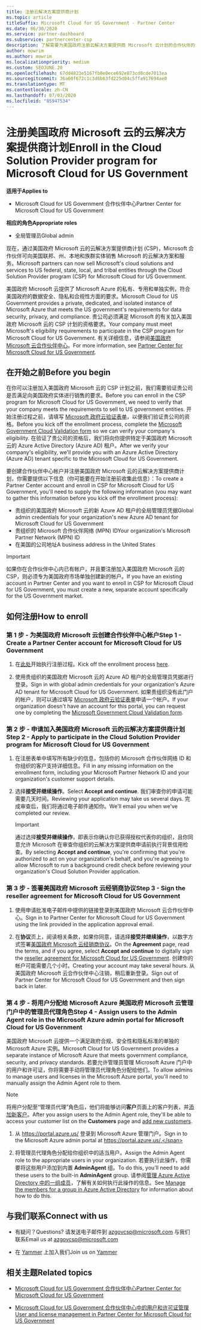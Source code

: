 ```yaml
---
title: 注册云解决方案提供商计划
ms.topic: article
titleSuffix: Microsoft Cloud for US Government - Partner Center
ms.date: 06/30/2020
ms.service: partner-dashboard
ms.subservice: partnercenter-csp
description: 了解需要为美国政府注册云解决方案提供商 Microsoft 云计划的合作伙伴的 CSP 计划要求。
author: mowrim
ms.author: mowrim
ms.localizationpriority: medium
ms.custom: SEOJUNE.20
ms.openlocfilehash: 67dd4823e5167fb0e0ece692e873cd8cde7013ea
ms.sourcegitcommit: 36a60f672c1c3d6b63fd225d04c5ffa917694ae0
ms.translationtype: MT
ms.contentlocale: zh-CN
ms.lasthandoff: 07/03/2020
ms.locfileid: "85947534"
---
```

# <a name="enroll-in-the-cloud-solution-provider-program-for-microsoft-cloud-for-us-government"></a><span data-ttu-id="3eeb0-103">注册美国政府 Microsoft 云的云解决方案提供商计划</span><span class="sxs-lookup"><span data-stu-id="3eeb0-103">Enroll in the Cloud Solution Provider program for Microsoft Cloud for US Government</span></span>

<span data-ttu-id="3eeb0-104">**适用于**</span><span class="sxs-lookup"><span data-stu-id="3eeb0-104">**Applies to**</span></span>

- <span data-ttu-id="3eeb0-105">Microsoft Cloud for US Government 合作伙伴中心</span><span class="sxs-lookup"><span data-stu-id="3eeb0-105">Partner Center for Microsoft Cloud for US Government</span></span>

<span data-ttu-id="3eeb0-106">**相应的角色**</span><span class="sxs-lookup"><span data-stu-id="3eeb0-106">**Appropriate roles**</span></span>

- <span data-ttu-id="3eeb0-107">全局管理员</span><span class="sxs-lookup"><span data-stu-id="3eeb0-107">Global admin</span></span>

<span data-ttu-id="3eeb0-108">现在，通过美国政府 Microsoft 云的云解决方案提供商计划 (CSP)，Microsoft 合作伙伴可向美国联邦、州、本地和族群实体销售 Microsoft 的云解决方案和服务。</span><span class="sxs-lookup"><span data-stu-id="3eeb0-108">Microsoft partners can now sell Microsoft's cloud solutions and services to US federal, state, local, and tribal entities through the Cloud Solution Provider program (CSP) for Microsoft Cloud for US Government.</span></span> 

<span data-ttu-id="3eeb0-109">美国政府 Microsoft 云提供了 Microsoft Azure 的私有、专用和单独实例，符合美国政府的数据安全、隐私和合规性方面的要求。</span><span class="sxs-lookup"><span data-stu-id="3eeb0-109">Microsoft Cloud for US Government provides a private, dedicated, and isolated instance of Microsoft Azure that meets the US government's requirements for data security, privacy, and compliance.</span></span> <span data-ttu-id="3eeb0-110">贵公司必须满足 Microsoft 的有关加入美国政府 Microsoft 云的 CSP 计划的资格要求。</span><span class="sxs-lookup"><span data-stu-id="3eeb0-110">Your company must meet Microsoft's eligibility requirements to participate in the CSP program for Microsoft Cloud for US Government.</span></span> <span data-ttu-id="3eeb0-111">有关详细信息，请参阅[美国政府 Microsoft 云合作伙伴中心](partner-center-for-microsoft-us-govt-cloud.md)。</span><span class="sxs-lookup"><span data-stu-id="3eeb0-111">For more information, see [Partner Center for Microsoft Cloud for US Government](partner-center-for-microsoft-us-govt-cloud.md).</span></span>

## <a name="before-you-begin"></a><span data-ttu-id="3eeb0-112">在开始之前</span><span class="sxs-lookup"><span data-stu-id="3eeb0-112">Before you begin</span></span>

<span data-ttu-id="3eeb0-113">在你可以注册加入美国政府 Microsoft 云的 CSP 计划之前，我们需要验证贵公司是否满足向美国政府实体进行销售的要求。</span><span class="sxs-lookup"><span data-stu-id="3eeb0-113">Before you can enroll in the CSP program for Microsoft Cloud for US Government, we need to verify that your company meets the requirements to sell to US government entities.</span></span> <span data-ttu-id="3eeb0-114">开始注册过程之前，请填写 [Microsoft 政府云验证表单](https://azuregov.microsoft.com/csp)，以便我们验证贵公司的资格。</span><span class="sxs-lookup"><span data-stu-id="3eeb0-114">Before you kick off the enrollment process, complete the [Microsoft Government Cloud Validation form](https://azuregov.microsoft.com/csp) so we can verify your company's eligibility.</span></span> <span data-ttu-id="3eeb0-115">在验证了贵公司的资格后，我们将向你提供特定于美国政府 Microsoft 云的 Azure Active Directory (Azure AD) 租户。</span><span class="sxs-lookup"><span data-stu-id="3eeb0-115">After we verify your company's eligibility, we'll provide you with an Azure Active Directory (Azure AD) tenant specific to the Microsoft Cloud for US Government.</span></span>  

<span data-ttu-id="3eeb0-116">要创建合作伙伴中心帐户并注册美国政府 Microsoft 云的云解决方案提供商计划，你需要提供以下信息（你可能要在开始注册前收集此信息）：</span><span class="sxs-lookup"><span data-stu-id="3eeb0-116">To create a Partner Center account and enroll in CSP for Microsoft Cloud for US Government, you'll need to supply the following information (you may want to gather this information before you kick off the enrollment process):</span></span>

-  <span data-ttu-id="3eeb0-117">贵组织的美国政府 Microsoft 云的新 Azure AD 租户的全局管理员凭据</span><span class="sxs-lookup"><span data-stu-id="3eeb0-117">Global admin credentials for your organization's new Azure AD tenant for Microsoft Cloud for US Government</span></span>
-  <span data-ttu-id="3eeb0-118">贵组织的 Microsoft 合作伙伴网络 (MPN) ID</span><span class="sxs-lookup"><span data-stu-id="3eeb0-118">Your organization's Microsoft Partner Network (MPN) ID</span></span> 
-  <span data-ttu-id="3eeb0-119">在美国的公司地址</span><span class="sxs-lookup"><span data-stu-id="3eeb0-119">A business address in the United States</span></span>

> [!IMPORTANT]  
> <span data-ttu-id="3eeb0-120">如果你在合作伙伴中心内已有帐户，并且要注册加入美国政府 Microsoft 云的 CSP，则必须专为美国政府市场单独创建新的帐户。</span><span class="sxs-lookup"><span data-stu-id="3eeb0-120">If you have an existing account in Partner Center and you want to enroll in CSP for Microsoft Cloud for US Government, you must create a new, separate account specifically for the US Government market.</span></span>

## <a name="how-to-enroll"></a><span data-ttu-id="3eeb0-121">如何注册</span><span class="sxs-lookup"><span data-stu-id="3eeb0-121">How to enroll</span></span> 

### <a name="step-1---create-a-partner-center-account-for-microsoft-cloud-for-us-government"></a><span data-ttu-id="3eeb0-122">第 1 步 - 为美国政府 Microsoft 云创建合作伙伴中心帐户</span><span class="sxs-lookup"><span data-stu-id="3eeb0-122">Step 1 - Create a Partner Center account for Microsoft Cloud for US Government</span></span>

1.  <span data-ttu-id="3eeb0-123">在[此处](https://partnercenter.microsoft.com/register/resellerusgjoinnow)开始执行注册过程。</span><span class="sxs-lookup"><span data-stu-id="3eeb0-123">Kick off the enrollment process [here](https://partnercenter.microsoft.com/register/resellerusgjoinnow).</span></span> 

2.  <span data-ttu-id="3eeb0-124">使用贵组织的美国政府 Microsoft 云的 Azure AD 租户的全局管理员凭据进行登录。</span><span class="sxs-lookup"><span data-stu-id="3eeb0-124">Sign in with global admin credentials for your organization's Azure AD tenant for Microsoft Cloud for US Government.</span></span> <span data-ttu-id="3eeb0-125">如果贵组织没有此门户的帐户，则可以通过填写 [Microsoft 政府云验证表单](https://azuregov.microsoft.com/csp)申请一个帐户。</span><span class="sxs-lookup"><span data-stu-id="3eeb0-125">If your organization doesn't have an account for this portal, you can request one by completing the [Microsoft Government Cloud Validation form](https://azuregov.microsoft.com/csp).</span></span>


### <a name="step-2---apply-to-participate-in-the-cloud-solution-provider-program-for-microsoft-cloud-for-us-government"></a><span data-ttu-id="3eeb0-126">第 2 步 - 申请加入美国政府 Microsoft 云的云解决方案提供商计划</span><span class="sxs-lookup"><span data-stu-id="3eeb0-126">Step 2 - Apply to participate in the Cloud Solution Provider program for Microsoft Cloud for US Government</span></span>

1.  <span data-ttu-id="3eeb0-127">在注册表单中填写所有缺少的信息，包括你的 Microsoft 合作伙伴网络 ID 和你组织的客户支持详细信息。</span><span class="sxs-lookup"><span data-stu-id="3eeb0-127">Fill in any missing information on the enrollment form, including your Microsoft Partner Network ID and your organization's customer support details.</span></span> 

2.  <span data-ttu-id="3eeb0-128">选择**接受并继续操作**。</span><span class="sxs-lookup"><span data-stu-id="3eeb0-128">Select **Accept and continue**.</span></span> <span data-ttu-id="3eeb0-129">我们审查你的申请可能需要几天时间。</span><span class="sxs-lookup"><span data-stu-id="3eeb0-129">Reviewing your application may take us several days.</span></span> <span data-ttu-id="3eeb0-130">完成审查后，我们将通过电子邮件通知你。</span><span class="sxs-lookup"><span data-stu-id="3eeb0-130">We'll email you when we've completed our review.</span></span>

    > [!IMPORTANT]  
    > <span data-ttu-id="3eeb0-131">通过选择**接受并继续操作**，即表示你确认你已获得授权代表你的组织，且你同意允许 Microsoft 在审查你组织的云解决方案提供商申请前执行背景信用检查。</span><span class="sxs-lookup"><span data-stu-id="3eeb0-131">By selecting **Accept and continue**, you're confirming that you're authorized to act on your organization's behalf, and you're agreeing to allow Microsoft to run a background credit check before reviewing your organization's Cloud Solution Provider application.</span></span>


### <a name="step-3---sign-the-reseller-agreement-for-microsoft-cloud-for-us-government"></a><span data-ttu-id="3eeb0-132">第 3 步 - 签署美国政府 Microsoft 云经销商协议</span><span class="sxs-lookup"><span data-stu-id="3eeb0-132">Step 3 - Sign the reseller agreement for Microsoft Cloud for US Government</span></span>

1. <span data-ttu-id="3eeb0-133">使用申请批准电子邮件中提供的链接登录到美国政府 Microsoft 云合作伙伴中心。</span><span class="sxs-lookup"><span data-stu-id="3eeb0-133">Sign in to Partner Center for Microsoft Cloud for US Government using the link provided in the application approval email.</span></span> 

2. <span data-ttu-id="3eeb0-134">在**协议**页上，阅读相关条款，如果你同意，请选择**接受并继续操作**，以数字方式签署[美国政府 Microsoft 云经销商协议](https://go.microsoft.com/fwlink/p/?linkid=843364)。</span><span class="sxs-lookup"><span data-stu-id="3eeb0-134">On the **Agreement** page, read the terms, and if you agree, select **Accept and continue** to digitally sign the [reseller agreement for Microsoft Cloud for US Government](https://go.microsoft.com/fwlink/p/?linkid=843364).</span></span> <span data-ttu-id="3eeb0-135">创建你的帐户可能需要几个小时。</span><span class="sxs-lookup"><span data-stu-id="3eeb0-135">Creating your account may take several hours.</span></span> <span data-ttu-id="3eeb0-136">从美国政府 Microsoft 云合作伙伴中心注销，稍后重新登录。</span><span class="sxs-lookup"><span data-stu-id="3eeb0-136">Sign out of Partner Center for Microsoft Cloud for US Government and then sign back in later.</span></span>


### <a name="step-4---assign-users-to-the-admin-agent-role-in-the-microsoft-azure-admin-portal-for-microsoft-cloud-for-us-government"></a><span data-ttu-id="3eeb0-137">第 4 步 - 将用户分配给 Microsoft Azure 美国政府 Microsoft 云管理门户中的管理员代理角色</span><span class="sxs-lookup"><span data-stu-id="3eeb0-137">Step 4 - Assign users to the Admin Agent role in the Microsoft Azure admin portal for Microsoft Cloud for US Government</span></span>

<span data-ttu-id="3eeb0-138">美国政府 Microsoft 云提供一个满足政府合规、安全性和隐私标准的单独的 Microsoft Azure 实例。</span><span class="sxs-lookup"><span data-stu-id="3eeb0-138">Microsoft Cloud for US Government provides a separate instance of Microsoft Azure that meets government compliance, security, and privacy standards.</span></span> <span data-ttu-id="3eeb0-139">若要允许管理员管理 Microsoft Azure 门户中的用户和许可证，你将需要手动将管理员代理角色分配给他们。</span><span class="sxs-lookup"><span data-stu-id="3eeb0-139">To allow admins to manage users and licenses in the Microsoft Azure portal, you'll need to manually assign the Admin Agent role to them.</span></span>

> [!NOTE]  
> <span data-ttu-id="3eeb0-140">将用户分配至“管理员代理”角色后，他们将能够访问**客户**页面上的客户列表，并[添加新客户](add-a-new-customer.md)。</span><span class="sxs-lookup"><span data-stu-id="3eeb0-140">After you assign users to the Admin Agent role, they'll be able to access your customer list on the **Customers** page and [add new customers](add-a-new-customer.md).</span></span>   

1.  <span data-ttu-id="3eeb0-141">从 https://portal.azure.us/ 登录到 Microsoft Azure 管理门户。</span><span class="sxs-lookup"><span data-stu-id="3eeb0-141">Sign in to the Microsoft Azure admin portal at https://portal.azure.us/.</span></span>

2.  <span data-ttu-id="3eeb0-142">将管理员代理角色分配给你组织中的适当用户。</span><span class="sxs-lookup"><span data-stu-id="3eeb0-142">Assign the Admin Agent role to the appropriate users in your organization.</span></span> <span data-ttu-id="3eeb0-143">若要执行此操作，你需要将这些用户添加到内置 **AdminAgent** 组。</span><span class="sxs-lookup"><span data-stu-id="3eeb0-143">To do this, you'll need to add these users to the built-in **AdminAgent** group.</span></span> <span data-ttu-id="3eeb0-144">请参阅[管理 Azure Active Directory 中的一组成员](https://docs.microsoft.com/azure/active-directory/active-directory-groups-members-azure-portal)，了解有关如何执行此操作的信息。</span><span class="sxs-lookup"><span data-stu-id="3eeb0-144">See [Manage the members for a group in Azure Active Directory](https://docs.microsoft.com/azure/active-directory/active-directory-groups-members-azure-portal) for information about how to do this.</span></span>
 
## <a name="connect-with-us"></a><span data-ttu-id="3eeb0-145">与我们联系</span><span class="sxs-lookup"><span data-stu-id="3eeb0-145">Connect with us</span></span>

- <span data-ttu-id="3eeb0-146">有疑问？</span><span class="sxs-lookup"><span data-stu-id="3eeb0-146">Questions?</span></span> <span data-ttu-id="3eeb0-147">请发送电子邮件到 azgovcsp@microsoft.com 与我们联系</span><span class="sxs-lookup"><span data-stu-id="3eeb0-147">Email us at azgovcsp@microsoft.com</span></span>

- <span data-ttu-id="3eeb0-148">在 [Yammer](https://www.yammer.com/cloudpartnercommunity/#/threads/inGroup?type=in_group&feedId=11509777&view=all) 上加入我们</span><span class="sxs-lookup"><span data-stu-id="3eeb0-148">Join us on [Yammer](https://www.yammer.com/cloudpartnercommunity/#/threads/inGroup?type=in_group&feedId=11509777&view=all)</span></span> 

## <a name="related-topics"></a><span data-ttu-id="3eeb0-149">相关主题</span><span class="sxs-lookup"><span data-stu-id="3eeb0-149">Related topics</span></span>

-  [<span data-ttu-id="3eeb0-150">Microsoft Cloud for US Government 合作伙伴中心</span><span class="sxs-lookup"><span data-stu-id="3eeb0-150">Partner Center for Microsoft Cloud for US Government</span></span>](partner-center-for-microsoft-us-govt-cloud.md)

-  [<span data-ttu-id="3eeb0-151">Microsoft Cloud for US Government 合作伙伴中心中的用户和许可证管理</span><span class="sxs-lookup"><span data-stu-id="3eeb0-151">User and license management in Partner Center for Microsoft Cloud for US Government</span></span>](user-management-in-partner-center-for-microsoft-us-govt-cloud.md)


